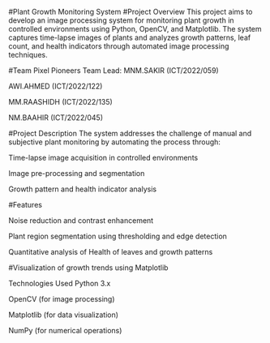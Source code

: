 #Plant Growth Monitoring System
#Project Overview
This project aims to develop an image processing system for monitoring plant growth in controlled environments using Python, OpenCV, and Matplotlib. The system captures time-lapse images of plants and analyzes growth patterns, leaf count, and health indicators through automated image processing techniques.

#Team Pixel Pioneers
Team Lead: MNM.SAKIR (ICT/2022/059)

AWI.AHMED (ICT/2022/122)

MM.RAASHIDH (ICT/2022/135)

NM.BAAHIR (ICT/2022/045)

#Project Description
The system addresses the challenge of manual and subjective plant monitoring by automating the process through:

Time-lapse image acquisition in controlled environments

Image pre-processing and segmentation

Growth pattern and health indicator analysis

#Features

Noise reduction and contrast enhancement

Plant region segmentation using thresholding and edge detection

Quantitative analysis of Health of leaves and growth patterns

#Visualization of growth trends using Matplotlib

Technologies Used
Python 3.x

OpenCV (for image processing)

Matplotlib (for data visualization)

NumPy (for numerical operations)
